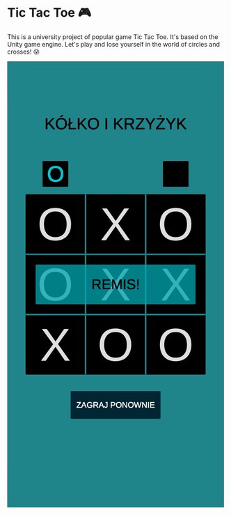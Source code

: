 # Tic Tac Toe 🎮

This is a university project of popular game Tic Tac Toe. It's based on the Unity game engine. 
Let's play and lose yourself in the world of circles and crosses! 😵


![Screenshot](5.jpg)

